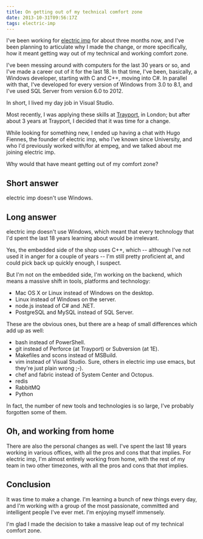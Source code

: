 ```yaml
---
title: On getting out of my technical comfort zone
date: 2013-10-31T09:56:17Z
tags: electric-imp
---
```

I've been working for [electric imp](http://electricimp.com/) for about three
months now, and I've been planning to articulate why I made the change, or more
specifically, how it meant getting way out of my technical and working comfort
zone.

I've been messing around with computers for the last 30 years or so, and I've
made a career out of it for the last 18. In that time, I've been, basically, a
Windows developer, starting with C and C++, moving into C#. In parallel with
that, I've developed for every version of Windows from 3.0 to 8.1, and I've
used SQL Server from version 6.0 to 2012.

In short, I lived my day job in Visual Studio.

Most recently, I was applying these skills at
[Trayport](http://www.trayport.com/), in London; but after about 3 years at
Trayport, I decided that it was time for a change.

While looking for something new, I ended up having a chat with Hugo Fiennes,
the founder of electric imp, who I've known since University, and who I'd
previously worked with/for at empeg, and we talked about me joining electric
imp.

Why would that have meant getting out of my comfort zone?

## Short answer

electric imp doesn't use Windows.

## Long answer

electric imp doesn't use Windows, which meant that every technology that I'd
spent the last 18 years learning about would be irrelevant.

Yes, the embedded side of the shop uses C++, which -- although I've not used it
in anger for a couple of years -- I'm still pretty proficient at, and could
pick back up quickly enough, I suspect.

But I'm not on the embedded side, I'm working on the backend, which means a
massive shift in tools, platforms and technology:

* Mac OS X or Linux instead of Windows on the desktop.
* Linux instead of Windows on the server.
* node.js instead of C# and .NET.
* PostgreSQL and MySQL instead of SQL Server.

These are the obvious ones, but there are a heap of small differences which add
up as well:

* bash instead of PowerShell.
* git instead of Perforce (at Trayport) or Subversion (at 1E).
* Makefiles and scons instead of MSBuild.
* vim instead of Visual Studio. Sure, others in electric imp use emacs, but
  they're just plain wrong ;-).
* chef and fabric instead of System Center and Octopus.
* redis
* RabbitMQ
* Python

In fact, the number of new tools and technologies is so large, I've probably
forgotten some of them.

## Oh, and working from home

There are also the personal changes as well. I've spent the last 18 years
working in various offices, with all the pros and cons that that implies. For
electric imp, I'm almost entirely working from home, with the rest of my team
in two other timezones, with all the pros and cons that *that* implies.

## Conclusion

It was time to make a change. I'm learning a bunch of new things every day, and
I'm working with a group of the most passionate, committed and intelligent
people I've ever met. I'm enjoying myself immensely.

I'm glad I made the decision to take a massive leap out of my technical comfort
zone.

